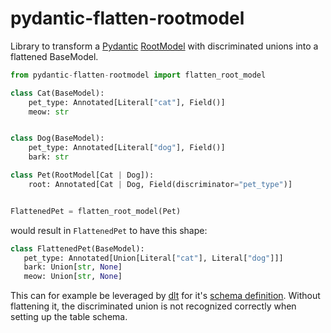# pydantic-flatten-rootmodel

Library to transform a [Pydantic](https://pydantic.dev/)
[RootModel](https://docs.pydantic.dev/latest/api/root_model/)
with discriminated unions into a flattened BaseModel.

```py
from pydantic-flatten-rootmodel import flatten_root_model

class Cat(BaseModel):
    pet_type: Annotated[Literal["cat"], Field()]
    meow: str


class Dog(BaseModel):
    pet_type: Annotated[Literal["dog"], Field()]
    bark: str

class Pet(RootModel[Cat | Dog]):
    root: Annotated[Cat | Dog, Field(discriminator="pet_type")]


FlattenedPet = flatten_root_model(Pet)
```

 would result in `FlattenedPet` to have this shape:

 ```py
 class FlattenedPet(BaseModel):
    pet_type: Annotated[Union[Literal["cat"], Literal["dog"]]]
    bark: Union[str, None]
    meow: Union[str, None]
 ```

 This can for example be leveraged by [dlt](https://dlthub.com) for it's
 [schema definition](https://dlthub.com/docs/general-usage/resource#define-a-schema-with-pydantic).
 Without flattening it, the discriminated union is not recognized correctly
 when setting up the table schema.
